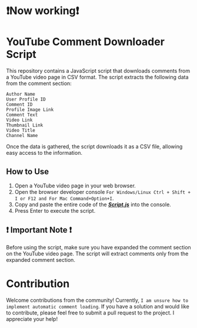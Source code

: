 # ❗Now working❗
# YouTube Comment Downloader Script
This repository contains a JavaScript script that downloads comments from a YouTube video page in CSV format. The script extracts the following data from the comment section:
```
Author Name
User Profile ID
Comment ID
Profile Image Link
Comment Text
Video Link
Thumbnail Link
Video Title
Channel Name
```

Once the data is gathered, the script downloads it as a CSV file, allowing easy access to the information.

## How to Use
1. Open a YouTube video page in your web browser.
2. Open the browser developer console `For Windows/Linux Ctrl + Shift + I or F12 and For Mac Command+Option+I`.
3. Copy and paste the entire code of the [**_Script.js_**](https://raw.githubusercontent.com/HeinrichWinkel/YouTube-Comment-Downloader-Script/main/script.js) into the console.
4. Press Enter to execute the script.

## ❗ Important Note ❗
Before using the script, make sure you have expanded the comment section on the YouTube video page. The script will extract comments only from the expanded comment section.




# Contribution

Welcome contributions from the community! Currently, `I am unsure how to implement automatic comment loading`. If you have a solution and would like to contribute, please feel free to submit a pull request to the project. I appreciate your help!
